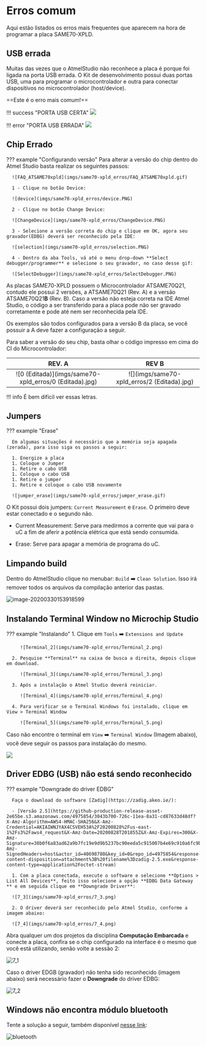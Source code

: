 # Erros comum

Aqui estão listados os erros mais frequentes que aparecem na hora de programar a placa SAME70-XPLD.

## USB errada

Muitas das vezes que o AtmelStudio não reconhece a placa é porque foi ligada na
porta USB errada. O Kit de desenvolvimento possui duas portas USB, uma para programar
o microcontrolador e outra para conectar dispositivos no microcontrolador (host/device).

==Este é o erro mais comum!==

!!! success "PORTA USB CERTA"
      ![](imgs/same70-xpld_erros/9_editada.jpg)

!!! error "PORTA USB ERRADA"
      ![](imgs/same70-xpld_erros/12_editada.jpg)

## Chip Errado

??? example "Configurando versão"
      Para alterar a versão do chip dentro do Atmel Studio basta realizar os seguintes passos:

      ![FAQ_ATSAME70xpld](imgs/same70-xpld_erros/FAQ_ATSAME70xpld.gif)

      1 - Clique no botão Device:

      ![device](imgs/same70-xpld_erros/device.PNG)

      2 - Clique no botão Change Device:

      ![ChangeDevice](imgs/same70-xpld_erros/ChangeDevice.PNG)

      3 - Selecione a versão correta do chip e clique em OK, agora seu gravador(EDBG) deverá ser reconhecido pela IDE:

      ![selection](imgs/same70-xpld_erros/selection.PNG)

      4 - Dentro da aba Tools, vá até o menu drop-down **Select debugger/programmer** e selecione o seu gravador, no caso desse gif:

      ![SelectDebugger](imgs/same70-xpld_erros/SelectDebugger.PNG)

As placas SAME70-XPLD possuem o Microcontrolador ATSAME70Q21, contudo ele possui 2 versões, a ATSAME70Q21 (Rev. A) e a versão ATSAME70Q21**B** (Rev. B). Caso a versão não esteja correta na IDE Atmel Studio, o código a ser transferido para a placa pode não ser gravado corretamente e pode até nem ser reconhecida pela IDE.

Os exemplos são todos configurados para a versão B da placa, se você possuir a A deve 
fazer a configuração a seguir.

Para saber a versão do seu chip, basta olhar o código impresso em cima do CI do Microcontrolador:

| REV. A                                                 | REV B                                       |
| :----------------------------------------------------: | :-----------------------------------------: |
| ![0 (Editada)](imgs/same70-xpld_erros/0 (Editada).jpg) | ![](imgs/same70-xpld_erros/2 (Editada).jpg) |

!!! info
    É bem difícil ver essas letras.

## Jumpers

??? example "Erase"

      Em algumas situações é necessário que a memória seja apagada (zerada), para isso siga os passos a seguir:

      1. Energize a placa
      1. Coloque o Jumper 
      1. Retire o cabo USB
      1. Coloque o cabo USB
      1. Retire o jumper
      1. Retire e coloque o cabo USB novamente

      ![jumper_erase](imgs/same70-xpld_erros/jumper_erase.gif)

O Kit possui dois jumpers: `Current Measurement` e `Erase`. O primeiro deve estar conectado e o segundo não.

- Current Measurement: Serve para medirmos a corrente que vai para o uC a fim de aferir a potência elétrica que está sendo consumida.

- Erase: Serve para apagar a memória de programa do uC.


## Limpando build

Dentro do AtmelStudio clique no menubar: `Build` :arrow_right: `Clean Solution`. Isso irá remover todos os arquivos da compilação anterior das pastas.

![image-20200330153918599](imgs/same70-xpld_erros/build_clean_solution.png)

## Instalando Terminal Window no Microchip Studio

??? example "Instalando"
      1. Clique em `Tools` :arrow_right: `Extensions and Update`

         ![Terminal_2](imgs/same70-xpld_erros/Terminal_2.png)

      2. Pesquise **Terminal** na caixa de busca a direita, depois clique em download.

         ![Terminal_3](imgs/same70-xpld_erros/Terminal_3.png)

      3. Após a instalação o Atmel Studio deverá reiniciar.

         ![Terminal_4](imgs/same70-xpld_erros/Terminal_4.png)

      4. Para verificar se o Terminal Windows foi instalado, clique em View > Terminal Window 

         ![Terminal_5](imgs/same70-xpld_erros/Terminal_5.png)

Caso não encontre o terminal em `View` :arrow_right: `Terminal Window` (Imagem abaixo), você deve seguir os passos para instalação do mesmo.

![](imgs/same70-xpld_erros/Terminal_5.png)


## Driver EDBG (USB) não está sendo reconhecido

??? example "Downgrade do driver EDBG"

      Faça o download do software [Zadig](https://zadig.akeo.ie/):

      - [Versão 2.5](https://github-production-release-asset-2e65be.s3.amazonaws.com/4975854/3043b700-726c-11ea-8a31-cd87633d48df?X-Amz-Algorithm=AWS4-HMAC-SHA256&X-Amz-Credential=AKIAIWNJYAX4CSVEH53A%2F20200828%2Fus-east-1%2Fs3%2Faws4_request&X-Amz-Date=20200828T201855Z&X-Amz-Expires=300&X-Amz-Signature=30b0f6a83ad62a9b7fc19e9d9b5237bc90eeda5c915007b4e69c910a6fc9b4e5&X-Amz-SignedHeaders=host&actor_id=40698780&key_id=0&repo_id=4975854&response-content-disposition=attachment%3B%20filename%3Dzadig-2.5.exe&response-content-type=application%2Foctet-stream)

      1. Com a placa conectada, execute o software e selecione **Options > List All Devices**, feito isso selecione a opção **EDBG Data Gateway ** e em seguida clique em **Downgrade Driver**:

      ![7_3](imgs/same70-xpld_erros/7_3.png)

      2. O driver deverá ser reconhecido pelo Atmel Studio, conforme a imagem abaixo:

      ![7_4](imgs/same70-xpld_erros/7_4.png)


Abra qualquer um dos projetos da disciplina **Computação Embarcada** e conecte a placa, confira se o chip configurado na interface é o mesmo que você está utilizando, senão volte a sessão 2:

![7_1](imgs/same70-xpld_erros/7_1.png)

Caso o driver EDGB (gravador) não tenha sido reconhecido (imagem abaixo) será necessário fazer o **Downgrade** do driver EDBG:

![7_2](imgs/same70-xpld_erros/7_2.png)


## Windows não encontra módulo bluetooth

Tente a solução a seguir, também disponível [nesse link](https://support.microsoft.com/pt-br/windows/corrigir-problemas-de-bluetooth-no-windows-723e092f-03fa-858b-5c80-131ec3fba75c):

![bluetooth](imgs/same70-xpld_erros/bluetoothSolucao.png)



